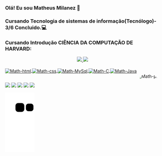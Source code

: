 ### Olá! Eu sou Matheus Milanez  👋
### Cursando Tecnologia de sistemas de informação(Tecnólogo)- 3/6 Concluido.:computer:
   ### Cursando Introdução CIÊNCIA DA COMPUTAÇÃO DE HARVARD:

<div align="center">
  <a href="https://github.com/MatheusMilanez">
  <img height="150em" src="https://github-readme-stats.vercel.app/api?username=MatheusMilanez&show_icons=true&theme=default&include_all_commits=true&count_private=true"/>
  <img height="150em" src="https://github-readme-stats.vercel.app/api/top-langs/?username=MatheusMilanez&layout=compact&langs_count=7&theme=default_repocard"/>
</div>

<div style="display: inline_block"><br>
  <img align="center" alt="Math-html" height="30" width="40" src="https://cdn.jsdelivr.net/gh/devicons/devicon/icons/html5/html5-original.svg">
  <img align="center" alt="Math-css" height="30" width="40" src="https://cdn.jsdelivr.net/gh/devicons/devicon/icons/css3/css3-original.svg">
  <img align="center" alt="Math-MySql" height="30" width="40" src="https://cdn.jsdelivr.net/gh/devicons/devicon/icons/mysql/mysql-original.svg">
  <img align="center" alt="Math-C" height="30" width="40" src="https://cdn.jsdelivr.net/gh/devicons/devicon/icons/c/c-original.svg">
  <img align="center" alt="Math-Java" height="30" width="40" src="https://cdn.jsdelivr.net/gh/devicons/devicon/icons/java/java-original.svg">
  <img align="right" alt="Math-pic" height="150" style="border-radius:50px;" src="https://media.discordapp.net/attachments/992534805394771998/1021593203037720597/Math-img-removebg-preview.png?width=284&height=426">
</div>

##

<div>
  <a href="https://www.youtube.com/channel/UCTXrYkyjxE6KmNIotqn8o7A" target="_blank"><img src="https://img.shields.io/badge/YouTube-FF0000?style=for-the-badge&logo=youtube&logoColor=white" target="_blank"></a>
  <a href="https://www.instagram.com/matheusmilanezmarques/" target="_blank"><img src="https://img.shields.io/badge/-Instagram-%23E4405F?style=for-the-badge&logo=instagram&logoColor=white" target="_blank"></a>
 <a href="https://discord.com/channels/@me" target="_blank"><img src="https://img.shields.io/badge/Discord-7289DA?style=for-the-badge&logo=discord&logoColor=white" target="_blank"></a> 
  <a href = "mailto:matheusmmlopes19@gmail.com"><img src="https://img.shields.io/badge/-Gmail-%23333?style=for-the-badge&logo=gmail&logoColor=white" target="_blank"></a>
  <a href="https://www.linkedin.com/in/matheus-milanez-2b8339248/" target="_blank"><img src="https://img.shields.io/badge/-LinkedIn-%230077B5?style=for-the-badge&logo=linkedin&logoColor=white" target="_blank"></a>
</div>

![Snake animation](https://github.com/MatheusMilanez/MatheusMilanez/blob/output/github-contribution-grid-snake.svg)
